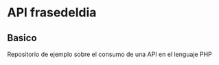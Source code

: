 # API frasedeldia
## Basico
Repositorio de ejemplo sobre el consumo de una API en el lenguaje PHP  
